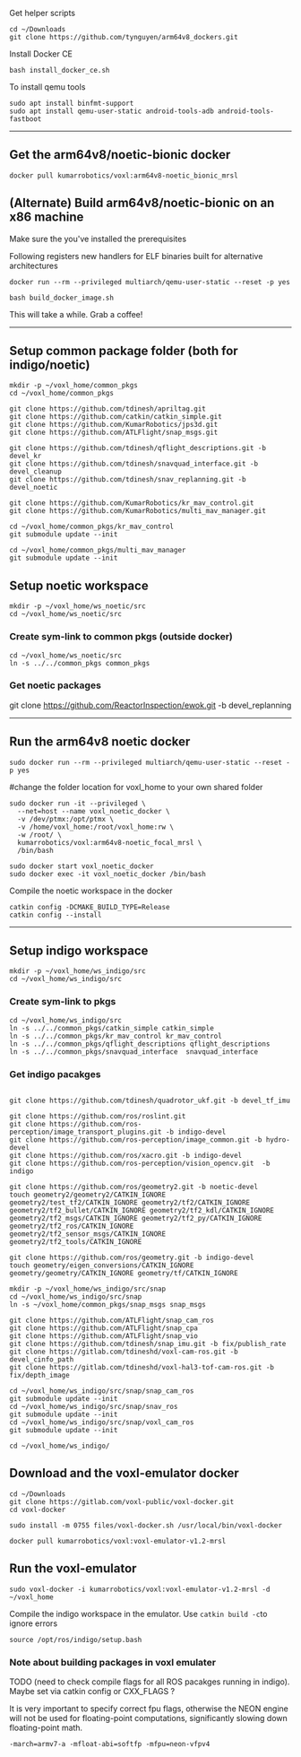 Get helper scripts

```
cd ~/Downloads
git clone https://github.com/tynguyen/arm64v8_dockers.git
```

Install Docker CE
```
bash install_docker_ce.sh
```
To install qemu tools
``` 
sudo apt install binfmt-support
sudo apt install qemu-user-static android-tools-adb android-tools-fastboot
```
---

## Get the arm64v8/noetic-bionic docker

```
docker pull kumarrobotics/voxl:arm64v8-noetic_bionic_mrsl
```

## (Alternate) Build arm64v8/noetic-bionic on an x86 machine
Make sure the you've installed the prerequisites

Following registers new handlers for ELF binaries built for alternative architectures 
```
docker run --rm --privileged multiarch/qemu-user-static --reset -p yes

bash build_docker_image.sh
```

This will take a while. Grab a coffee!

---

## Setup common package folder (both for indigo/noetic)
```
mkdir -p ~/voxl_home/common_pkgs
cd ~/voxl_home/common_pkgs

git clone https://github.com/tdinesh/apriltag.git
git clone https://github.com/catkin/catkin_simple.git
git clone https://github.com/KumarRobotics/jps3d.git
git clone https://github.com/ATLFlight/snap_msgs.git

git clone https://github.com/tdinesh/qflight_descriptions.git -b devel_kr
git clone https://github.com/tdinesh/snavquad_interface.git -b devel_cleanup
git clone https://github.com/tdinesh/snav_replanning.git -b devel_noetic

git clone https://github.com/KumarRobotics/kr_mav_control.git
git clone https://github.com/KumarRobotics/multi_mav_manager.git

cd ~/voxl_home/common_pkgs/kr_mav_control
git submodule update --init

cd ~/voxl_home/common_pkgs/multi_mav_manager
git submodule update --init
```

## Setup noetic workspace
```
mkdir -p ~/voxl_home/ws_noetic/src
cd ~/voxl_home/ws_noetic/src
```

### Create sym-link to common pkgs (outside docker)
```
cd ~/voxl_home/ws_noetic/src
ln -s ../../common_pkgs common_pkgs
```

### Get noetic packages

git clone https://github.com/ReactorInspection/ewok.git -b devel_replanning


---

## Run the arm64v8 noetic docker

```
sudo docker run --rm --privileged multiarch/qemu-user-static --reset -p yes
```

#change the folder location for voxl_home to your own shared folder

```
sudo docker run -it --privileged \
  --net=host --name voxl_noetic_docker \
  -v /dev/ptmx:/opt/ptmx \
  -v /home/voxl_home:/root/voxl_home:rw \
  -w /root/ \
  kumarrobotics/voxl:arm64v8-noetic_focal_mrsl \
  /bin/bash

sudo docker start voxl_noetic_docker
sudo docker exec -it voxl_noetic_docker /bin/bash
```

Compile the noetic workspace in the docker

```
catkin config -DCMAKE_BUILD_TYPE=Release
catkin config --install
```

---

## Setup indigo workspace
```
mkdir -p ~/voxl_home/ws_indigo/src
cd ~/voxl_home/ws_indigo/src
```

### Create sym-link to pkgs

```
cd ~/voxl_home/ws_indigo/src
ln -s ../../common_pkgs/catkin_simple catkin_simple
ln -s ../../common_pkgs/kr_mav_control kr_mav_control
ln -s ../../common_pkgs/qflight_descriptions qflight_descriptions
ln -s ../../common_pkgs/snavquad_interface  snavquad_interface
```

### Get indigo pacakges
```

git clone https://github.com/tdinesh/quadrotor_ukf.git -b devel_tf_imu

git clone https://github.com/ros/roslint.git
git clone https://github.com/ros-perception/image_transport_plugins.git -b indigo-devel
git clone https://github.com/ros-perception/image_common.git -b hydro-devel
git clone https://github.com/ros/xacro.git -b indigo-devel
git clone https://github.com/ros-perception/vision_opencv.git  -b indigo

git clone https://github.com/ros/geometry2.git -b noetic-devel
touch geometry2/geometry2/CATKIN_IGNORE geometry2/test_tf2/CATKIN_IGNORE geometry2/tf2/CATKIN_IGNORE geometry2/tf2_bullet/CATKIN_IGNORE geometry2/tf2_kdl/CATKIN_IGNORE geometry2/tf2_msgs/CATKIN_IGNORE geometry2/tf2_py/CATKIN_IGNORE geometry2/tf2_ros/CATKIN_IGNORE geometry2/tf2_sensor_msgs/CATKIN_IGNORE geometry2/tf2_tools/CATKIN_IGNORE

git clone https://github.com/ros/geometry.git -b indigo-devel
touch geometry/eigen_conversions/CATKIN_IGNORE geometry/geometry/CATKIN_IGNORE geometry/tf/CATKIN_IGNORE

mkdir -p ~/voxl_home/ws_indigo/src/snap
cd ~/voxl_home/ws_indigo/src/snap
ln -s ~/voxl_home/common_pkgs/snap_msgs snap_msgs

git clone https://github.com/ATLFlight/snap_cam_ros
git clone https://github.com/ATLFlight/snap_cpa
git clone https://github.com/ATLFlight/snap_vio
git clone https://github.com/tdinesh/snap_imu.git -b fix/publish_rate
git clone https://gitlab.com/tdineshd/voxl-cam-ros.git -b devel_cinfo_path
git clone https://gitlab.com/tdineshd/voxl-hal3-tof-cam-ros.git -b fix/depth_image

cd ~/voxl_home/ws_indigo/src/snap/snap_cam_ros
git submodule update --init
cd ~/voxl_home/ws_indigo/src/snap/snav_ros
git submodule update --init
cd ~/voxl_home/ws_indigo/src/snap/voxl_cam_ros
git submodule update --init

cd ~/voxl_home/ws_indigo/
```

## Download and the voxl-emulator docker
```
cd ~/Downloads
git clone https://gitlab.com/voxl-public/voxl-docker.git
cd voxl-docker

sudo install -m 0755 files/voxl-docker.sh /usr/local/bin/voxl-docker

docker pull kumarrobotics/voxl:voxl-emulator-v1.2-mrsl
```

## Run the voxl-emulator
```
sudo voxl-docker -i kumarrobotics/voxl:voxl-emulator-v1.2-mrsl -d ~/voxl_home
```

Compile the indigo workspace in the emulator. Use `catkin build -c`to ignore errors

`source /opt/ros/indigo/setup.bash`

###  Note about building packages in voxl emulater

TODO (need to check compile flags for all ROS pacakges running in indigo). Maybe set via catkin config or CXX_FLAGS ?

It is very important to specify correct fpu flags, otherwise the NEON engine will not be used for floating-point computations, significantly slowing down floating-point math.

`-march=armv7-a -mfloat-abi=softfp -mfpu=neon-vfpv4`
